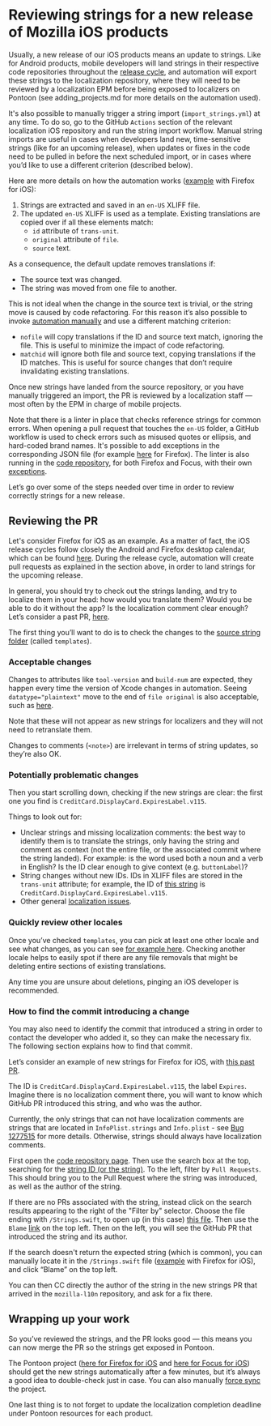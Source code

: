 # Reviewing strings for a new release of Mozilla iOS products

Usually, a new release of our iOS products means an update to strings. Like for Android products, mobile developers will land strings in their respective code repositories throughout the [release cycle](https://whattrainisitnow.com/release/), and automation will export these strings to the localization repository, where they will need to be reviewed by a localization EPM before being exposed to localizers on Pontoon (see adding\_projects.md for more details on the automation used).

It's also possible to manually trigger a string import (`import_strings.yml`) at any time. To do so, go to the GitHub `Actions` section of the relevant localization iOS repository and run the string import workflow.  Manual string imports are useful in cases when developers land new, time-sensitive strings (like for an upcoming release), when updates or fixes in the code need to be pulled in before the next scheduled import, or in cases where you’d like to use a different criterion (described below).

Here are more details on how the automation works ([example](https://github.com/mozilla-l10n/firefoxios-l10n/tree/main/en-US) with Firefox for iOS):

1. Strings are extracted and saved in an `en-US` XLIFF file.
2. The updated `en-US` XLIFF is used as a template. Existing translations are copied over if all these elements match:
   * `id` attribute of `trans-unit`.
   * `original` attribute of `file`.
   * `source` text.

As a consequence, the default update removes translations if:

* The source text was changed.
* The string was moved from one file to another.

This is not ideal when the change in the source text is trivial, or the string move is caused by code refactoring. For this reason it’s also possible to invoke [automation manually](https://github.com/mozilla-l10n/firefoxios-l10n/actions/workflows/import_strings.yml) and use a different matching criterion:

* `nofile` will copy translations if the ID and source text match, ignoring the file. This is useful to minimize the impact of code refactoring.
* `matchid` will ignore both file and source text, copying translations if the ID matches. This is useful for source changes that don’t require invalidating existing translations.

Once new strings have landed from the source repository, or you have manually triggered an import, the PR is reviewed by a localization staff — most often by the EPM in charge of mobile projects.

Note that there is a linter in place that checks reference strings for common errors. When opening a pull request that touches the `en-US` folder, a GitHub workflow is used to check errors such as misused quotes or ellipsis, and hard-coded brand names. It's possible to add exceptions in the corresponding JSON file (for example [here](https://github.com/mozilla-l10n/firefoxios-l10n/blob/main/.github/scripts/linter_config.json) for Firefox). The linter is also running in the [code repository](https://www.google.com/url?q=https://github.com/mozilla-mobile/firefox-ios/blob/main/.github/workflows/firefox-ios-l10n-linter.yml&sa=D&source=docs&ust=1746037647255825&usg=AOvVaw3MCY1fNAvMqld8HNji9kOR), for both Firefox and Focus, with their own [exceptions](https://www.google.com/url?q=https://github.com/mozilla-mobile/firefox-ios/tree/main/.github/l10n&sa=D&source=docs&ust=1746037647255924&usg=AOvVaw0ONmk8hPCN-1jxk9iUfDwK).

Let’s go over some of the steps needed over time in order to review correctly strings for a new release.

## Reviewing the PR

Let's consider Firefox for iOS as an example. As a matter of fact, the iOS release cycles follow closely the Android and Firefox desktop calendar, which can be found [here](https://whattrainisitnow.com). During the release cycle, automation will create pull requests as explained in the section above, in order to land strings for the upcoming release.

In general, you should try to check out the strings landing, and try to localize them in your head: how would you translate them? Would you be able to do it without the app? Is the localization comment clear enough? Let’s consider a past PR, [here](https://github.com/mozilla-l10n/firefoxios-l10n/pull/192).

The first thing you’ll want to do is to check the changes to the [source string folder](https://github.com/mozilla-l10n/firefoxios-l10n/pull/192/files#diff-6f29eb799be1b575316c0187d69a38fce3c63e27e5a22eb180b338ee177e9cae) (called `templates`).

### Acceptable changes

Changes to attributes like `tool-version` and `build-num` are expected, they happen every time the version of Xcode changes in automation. Seeing `datatype="plaintext"` move to the end of `file original` is also acceptable, such as [here](https://github.com/mozilla-l10n/firefoxios-l10n/pull/195/files#diff-6f29eb799be1b575316c0187d69a38fce3c63e27e5a22eb180b338ee177e9caeL3529).

Note that these will not appear as new strings for localizers and they will not need to retranslate them.

Changes to comments (`<note>`) are irrelevant in terms of string updates, so they’re also OK.

### Potentially problematic changes

Then you start scrolling down, checking if the new strings are clear: the first one you find is `CreditCard.DisplayCard.ExpiresLabel.v115`.

Things to look out for:

* Unclear strings and missing localization comments: the best way to identify them is to translate the strings, only having the string and comment as context (not the entire file, or the associated commit where the string landed). For example: is the word used both a noun and a verb in English? Is the ID clear enough to give context (e.g. `buttonLabel`)?
* String changes without new IDs. IDs in XLIFF files are stored in the `trans-unit` attribute; for example, the ID of [this string](https://github.com/mozilla-l10n/firefoxios-l10n/pull/192/files#diff-6f29eb799be1b575316c0187d69a38fce3c63e27e5a22eb180b338ee177e9caeR3201) is `CreditCard.DisplayCard.ExpiresLabel.v115`.
* Other general [localization issues](https://mozilla-l10n.github.io/documentation/localization/dev_best_practices.html).

### Quickly review other locales

Once you’ve checked `templates`, you can pick at least one other locale and see what changes, as you can see [for example here](https://github.com/mozilla-l10n/firefoxios-l10n/pull/192/files#diff-220a1dc4ddc01bbae6a176ba4122aa644042181c78a638b052f45462b758ca6f). Checking another locale helps to easily spot if there are any file removals that might be deleting entire sections of existing translations.

Any time you are unsure about deletions, pinging an iOS developer is recommended.

### How to find the commit introducing a change

You may also need to identify the commit that introduced a string in order to contact the developer who added it, so they can make the necessary fix. The following section explains how to find that commit.

Let’s consider an example of new strings for Firefox for iOS, with [this past PR](https://github.com/mozilla-l10n/firefoxios-l10n/pull/192).

The ID is `CreditCard.DisplayCard.ExpiresLabel.v115`, the label `Expires`. Imagine there is no localization comment there, you will want to know which GitHub PR introduced this string, and who was the author.

Currently, the only strings that can not have localization comments are strings that are located in `InfoPlist.strings` and `Info.plist` \- see [Bug 1277515](https://bugzilla.mozilla.org/show_bug.cgi?id=1277515) for more details. Otherwise, strings should always have localization comments.

First open the [code repository page](https://github.com/mozilla-mobile/firefox-ios). Then use the search box at the top, searching for the [string ID (or the string)](https://github.com/search?q=repo%3Amozilla-mobile%2Ffirefox-ios%20CreditCard.DisplayCard.ExpiresLabel.v115&type=code). To the left, filter by `Pull Requests`. This should bring you to the Pull Request where the string was introduced, as well as the author of the string.

If there are no PRs associated with the string, instead click on the search results appearing to the right of the "Filter by" selector. Choose the file ending with `/Strings.swift`, to open up (in this case) [this file](https://github.com/mozilla-mobile/firefox-ios/blob/4bba2a088f0e5795dca89c10b3194dd97f3c2621/Client/Frontend/Strings.swift#L250). Then use the `Blame` [link](https://github.com/mozilla-mobile/firefox-ios/blame/4bba2a088f0e5795dca89c10b3194dd97f3c2621/Client/Frontend/Strings.swift#L250) on the top left. Then on the left, you will see the GitHub PR that introduced the string and its author.

If the search doesn't return the expected string (which is common), you can manually locate it in the `/Strings.swift` file ([example](https://github.com/mozilla-mobile/firefox-ios/blob/main/firefox-ios/Shared/Strings.swift) with Firefox for iOS), and click “Blame” on the top left.

You can then CC directly the author of the string in the new strings PR that arrived in the `mozilla-l10n` repository, and ask for a fix there.

## Wrapping up your work

So you’ve reviewed the strings, and the PR looks good — this means you can now merge the PR so the strings get exposed in Pontoon.

The Pontoon project ([here for Firefox for iOS](https://pontoon.mozilla.org/projects/firefox-for-ios/) and [here for Focus for iOS](https://pontoon.mozilla.org/projects/focus-for-ios/)) should get the new strings automatically after a few minutes, but it’s always a good idea to double-check just in case. You can also manually [force sync](https://pontoon.mozilla.org/sync/) the project.

One last thing is to not forget to update the localization completion deadline under Pontoon resources for each product.
